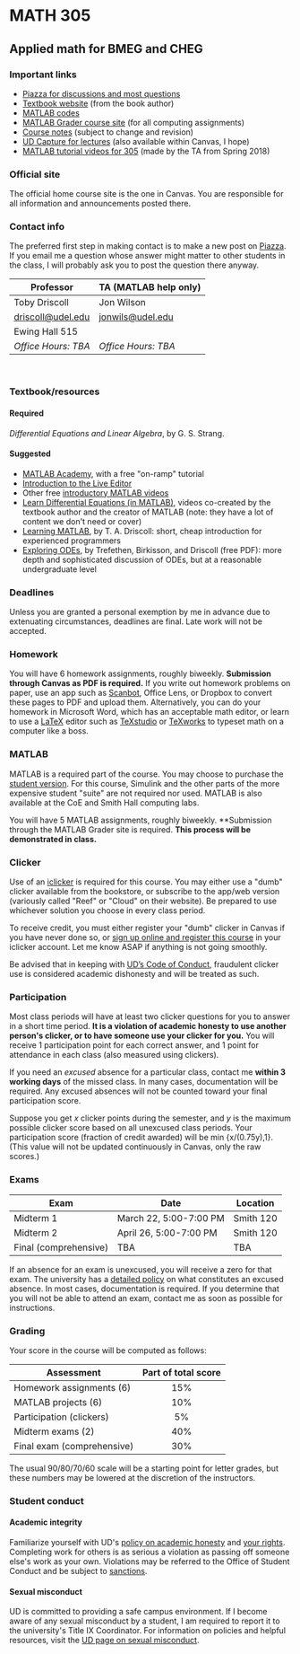 # MATH 305
## Applied math for BMEG and CHEG

### Important links

-   [Piazza for discussions and most
    questions](http://piazza.com/udel/spring2019/19smath305/home)
-   [Textbook website](http://math.mit.edu/dela) (from the book author)
-   [MATLAB codes](https://github.com/tobydriscoll/udmath305/tree/2019-spring/matlab)
-   [MATLAB Grader course site](https://grader.mathworks.com/courses/7388-applied-math-for-engineers-math-305)
    (for all computing assignments)
-   [Course notes](https://tobydriscoll.github.io/udmath305) (subject to
    change and revision)
-   [UD Capture for lectures](https://capture.udel.edu/channel/Math%2B305/110326821) (also
    available within Canvas, I hope)
-   [MATLAB tutorial videos for 305](https://www.youtube.com/playlist?list=PLPovcuWl7_8T1cyF81uo406kMdO89c2cL)
    (made by the TA from Spring 2018)

### Official site

The official home course site is the one in Canvas. You are responsible for all information and announcements posted there. 

### Contact info

The preferred first step in making contact is to make a new post on
[Piazza](http://piazza.com/udel/spring2019/19smath305/home). If you
email me a question whose answer might matter to other students in the
class, I will probably ask you to post the question there
anyway. 

| **Professor**                     | **TA (MATLAB help only)**               |
|-----------------------------------|-----------------------------------|
| Toby Driscoll                    | Jon Wilson                       |
| driscoll@udel.edu                 | jonwils@udel.edu                  |
| Ewing Hall 515                    |                                   |
| *Office Hours: TBA*               | *Office Hours: TBA*               |

 

### Textbook/resources 

#### Required 
*Differential Equations and Linear Algebra*, by G. S. Strang.

#### Suggested

-   [MATLAB Academy](https://matlabacademy.mathworks.com/), with a free
    "on-ramp" tutorial
-   [Introduction to the Live
    Editor](https://www.mathworks.com/videos/using-the-live-editor-117940.html)
-   Other free [introductory MATLAB
    videos](https://www.mathworks.com/support/learn-with-matlab-tutorials.html)
-   [Learn Differential Equations (in
    MATLAB)](https://www.mathworks.com/academia/courseware/learn-differential-equations.html),
    videos co-created by the textbook author and the creator of MATLAB
    (note: they have a lot of content we don't need or cover)
-   [Learning MATLAB](http://bookstore.siam.org/ot115/), by T. A.
    Driscoll: short, cheap introduction for experienced programmers
-   [Exploring ODEs](http://people.maths.ox.ac.uk/trefethen/ExplODE/),
    by Trefethen, Birkisson, and Driscoll (free PDF): more depth and
    sophisticated discussion of ODEs, but at a reasonable undergraduate
    level

### Deadlines

Unless you are granted a personal exemption by me in advance due to
extenuating circumstances, deadlines are final. Late work will not be
accepted. 

### Homework

You will have 6 homework assignments, roughly biweekly. **Submission
through Canvas as PDF is required.** If you write out homework problems
on paper, use an app such as
[Scanbot](https://scanbot.io/en/index.html), Office Lens, or Dropbox to
convert these pages to PDF and upload them. Alternatively, you can do
your homework in Microsoft Word, which has an acceptable math editor, or
learn to use a [LaTeX](https://en.wikibooks.org/wiki/LaTeX) editor such
as [TeXstudio](http://texstudio.sourceforge.net/) or
[TeXworks](http://www.tug.org/texworks/) to typeset math on a computer
like a boss. 

### MATLAB

MATLAB is a required part of the course. You may choose to purchase the
[student
version](https://www.mathworks.com/academia/student_version.html). For
this course, Simulink and the other parts of the more expensive student
"suite" are not required nor used. MATLAB is also available at the CoE
and Smith Hall computing labs.

You will have 5 MATLAB assignments, roughly biweekly. **Submission
through the MATLAB Grader site is required. **This process will be
demonstrated in class.** 

### Clicker

Use of an [iclicker](https://www.iclicker.com/students) is required for
this course. You may either use a "dumb" clicker available from the
bookstore, or subscribe to the app/web version (variously called "Reef"
or "Cloud" on their website). Be prepared to use whichever solution you
choose in every class period.

To receive credit, you must either register your "dumb" clicker in
Canvas if you have never done so, or [sign up online and register this
course](https://macmillan.force.com/iclicker/s/article/iClicker-Cloud-Student-Registration-Overview)
in your iclicker account. Let me know ASAP if anything is not going
smoothly.

Be advised that in keeping with [UD’s Code
of Conduct](http://www1.udel.edu/stuguide/17-18/code.html),
fraudulent clicker use is considered academic dishonesty and will be
treated as such.

### Participation

Most class periods will have at least two clicker questions for you to
answer in a short time period. **It is a violation of academic honesty
to use another person's clicker, or to have someone use your clicker for
you.** You will receive 1 participation point for each correct answer,
and 1 point for attendance in each class (also measured using clickers).

If you need an *excused* absence for a particular class, contact me
**within 3 working days** of the missed class. In many cases,
documentation will be required. Any excused absences will not be counted
toward your final participation score. 

Suppose you get *x* clicker points during the semester, and *y* is the
maximum possible clicker score based on all unexcused class periods.
Your participation score (fraction of credit awarded) will be min {x/(0.75y),1}.
(This value will not be updated continuously in Canvas, only the raw
scores.)

### Exams

|Exam | Date | Location |
|---|---|---|
| Midterm 1              | March 22, 5:00-7:00 PM      | Smith 120|
| Midterm 2              | April 26, 5:00-7:00 PM     | Smith 120 |
| Final (comprehensive)  | TBA                         | TBA |
  

If an absence for an exam is unexcused, you will receive a zero for that
exam. The university has a [detailed policy](http://facultyhandbook.udel.edu/handbook/3113-student-class-attendance-and-excused-absences)
on what constitutes an excused absence. In most cases, documentation is
required. If you determine that you will not be able to attend an exam,
contact me as soon as possible for instructions. 

### Grading

Your score in the course will be computed as follows:

|Assessment | Part of total score |
|----------------------------------------| :-----: |
|  Homework assignments (6)       |          15% |
|  MATLAB projects (6)         |            10% |
 | Participation (clickers)  | 5% |
 |  Midterm exams (2)         |               40% |
 | Final exam (comprehensive)    |           30% |

The usual 90/80/70/60 scale will be a starting point for letter grades,
but these numbers may be lowered at the discretion of the instructors. 

### Student conduct

#### Academic integrity

Familiarize yourself with UD's [policy on academic
honesty](http://www1.udel.edu/stuguide/17-18/code.html#honesty) and [your
rights](http://www1.udel.edu/stuguide/17-18/conduct.html#undergrad).
Completing work for others is as serious a violation as passing off
someone else's work as your own. Violations may be referred to the
Office of Student Conduct and be subject to
[sanctions](http://www1.udel.edu/stuguide/17-18/sanctions.html#honesty).

#### Sexual misconduct

UD is committed to providing a safe campus environment. If I become
aware of any sexual misconduct by a student, I am required to report it
to the university's Title IX Coordinator. For information on policies
and helpful resources, visit the [UD page on sexual
misconduct](http://www.udel.edu/sexualmisconduct).
